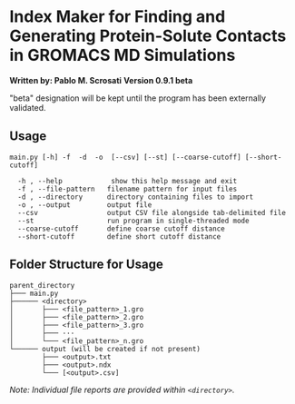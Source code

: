 # Index Maker for Finding and Generating Protein-Solute Contacts in GROMACS MD Simulations
**Written by: Pablo M. Scrosati**
**Version 0.9.1 beta**

"beta" designation will be kept until the program has been externally validated.

## Usage
`main.py [-h] -f  -d  -o  [--csv] [--st] [--coarse-cutoff] [--short-cutoff]`

```
  -h , --help            show this help message and exit
  -f , --file-pattern   filename pattern for input files
  -d , --directory      directory containing files to import
  -o , --output         output file
  --csv                 output CSV file alongside tab-delimited file
  --st                  run program in single-threaded mode
  --coarse-cutoff       define coarse cutoff distance
  --short-cutoff        define short cutoff distance
```

## Folder Structure for Usage
```
parent_directory
├─── main.py
├────── <directory>
│       ├─── <file_pattern>_1.gro
│       ├─── <file_pattern>_2.gro
│       ├─── <file_pattern>_3.gro
│       ├─── ···
│       └─── <file_pattern>_n.gro
└────── output (will be created if not present)
        ├─── <output>.txt
        ├─── <output>.ndx
        └─── [<output>.csv]
```
*Note: Individual file reports are provided within `<directory>`.*


<!-- │ ├ ─ └ -->